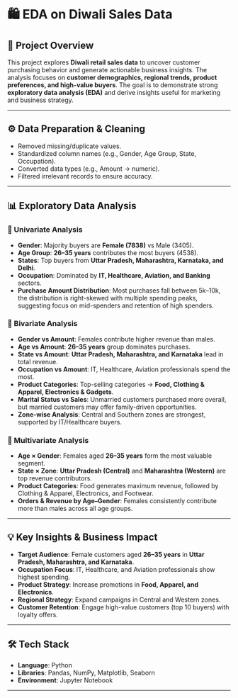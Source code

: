 # 🛍️ EDA on Diwali Sales Data

## 📌 Project Overview
This project explores **Diwali retail sales data** to uncover customer purchasing behavior and generate actionable business insights. The analysis focuses on **customer demographics, regional trends, product preferences, and high-value buyers**. The goal is to demonstrate strong **exploratory data analysis (EDA)** and derive insights useful for marketing and business strategy.

---

## ⚙️ Data Preparation & Cleaning
- Removed missing/duplicate values.
- Standardized column names (e.g., Gender, Age Group, State, Occupation).
- Converted data types (e.g., Amount → numeric).
- Filtered irrelevant records to ensure accuracy.

---

## 📊 Exploratory Data Analysis

### 🔹 Univariate Analysis
- **Gender**: Majority buyers are **Female (7838)** vs Male (3405).
- **Age Group**: **26–35 years** contributes the most buyers (4538).
- **States**: Top buyers from **Uttar Pradesh, Maharashtra, Karnataka, and Delhi**.
- **Occupation**: Dominated by **IT, Healthcare, Aviation, and Banking** sectors.
- **Purchase Amount Distribution**: Most purchases fall between 5k–10k, the distribution is right-skewed with multiple spending peaks, suggesting focus on mid-spenders and retention of high spenders.

### 🔹 Bivariate Analysis
- **Gender vs Amount**: Females contribute higher revenue than males.
- **Age vs Amount**: **26–35 years** group dominates purchases.
- **State vs Amount**: **Uttar Pradesh, Maharashtra, and Karnataka** lead in total revenue.
- **Occupation vs Amount**: IT, Healthcare, Aviation professionals spend the most.
- **Product Categories**: Top-selling categories → **Food, Clothing & Apparel, Electronics & Gadgets**.
- **Marital Status vs Sales**: Unmarried customers purchased more overall, but married customers may offer family-driven opportunities.
- **Zone-wise Analysis**: Central and Southern zones are strongest, supported by IT/Healthcare buyers.

### 🔹 Multivariate Analysis
- **Age × Gender**: Females aged **26–35 years** form the most valuable segment.
- **State × Zone**: **Uttar Pradesh (Central)** and **Maharashtra (Western)** are top revenue contributors.
- **Product Categories**: Food generates maximum revenue, followed by Clothing & Apparel, Electronics, and Footwear.
- **Orders & Revenue by Age–Gender**: Females consistently contribute more than males across all age groups.

---

## 💡 Key Insights & Business Impact
- **Target Audience**: Female customers aged **26–35 years** in **Uttar Pradesh, Maharashtra, and Karnataka**.
- **Occupation Focus**: IT, Healthcare, and Aviation professionals show highest spending.
- **Product Strategy**: Increase promotions in **Food, Apparel, and Electronics**.
- **Regional Strategy**: Expand campaigns in Central and Western zones.
- **Customer Retention**: Engage high-value customers (top 10 buyers) with loyalty offers.

---

## 🛠️ Tech Stack
- **Language**: Python
- **Libraries**: Pandas, NumPy, Matplotlib, Seaborn
- **Environment**: Jupyter Notebook

---


